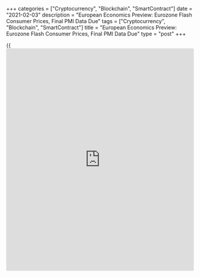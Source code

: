 +++
categories = ["Cryptocurrency", "Blockchain", "SmartContract"]
date = "2021-02-03"
description = "European Economics Preview: Eurozone Flash Consumer Prices, Final PMI Data Due"
tags = ["Cryptocurrency", "Blockchain", "SmartContract"]
title = "European Economics Preview: Eurozone Flash Consumer Prices, Final PMI Data Due"
type = "post"
+++

{{<iframe id="large-banner" src="https://www.bounty.group/#slide=12.0" width="100%" height="600" scrolling="no" style="border: 0px solid rgb(216, 221, 230); border-radius: 3px;">}}

Flash consumer prices and final composite Purchasing Managers' survey
results are due from euro area on Wednesday, headlining a busy day for
the European economic [news](https://www.letsplayfx.com/blog/forex-news-website/).

At 2.00 am ET, the Turkish Statistical Institute releases consumer and
producer price figures for January. Economists expect inflation to rise
to 14.68 percent from 14.6 percent in December.

At 3.15 am ET, IHS Markit releases Spain's services PMI data. The index
is seen at 45.3 in January, down from 48.0 in December.

At 3.45 am ET, Italy's services PMI data is due. The services index is
expected to fall to 39.5 in January from 39.7 a month ago.

Thereafter, final PMI figures are due from France and Germany at 3.50 am
and 3.55 am ET, respectively.

At 3.55 am ET, Iceland's central bank is set to announce its interest
rate decision.

At 4.00 am ET, IHS Markit publishes euro area composite PMI survey
results. The final reading is seen at 47.5 in January, unchanged from
flash estimate.

At 4.30 am ET, UK final composite PMI data is due. According to flash
estimate, the composite index fell sharply to an eight-month low of 40.6
in January from 50.4 in December.

At 5.00 am ET, Eurostat publishes euro area flash consumer and producer
price figures. Economists forecast consumer prices to rise 0.5 percent
annually in January, in contrast to a fall of 0.3 percent in December.

Also, at 5.00 am, Italy's Istat releases flash consumer price figures
for January. Consumer prices are forecast to drop 0.1 percent annually
after easing 0.2 percent in December.

For comments and feedback [contact](https://www.playgroundfx.com/contact/): editorial@rtt[news](https://www.letsplayfx.com/blog/forex-news-website/).com

[Economic News][1]

 **What parts of the world are seeing the best (and worst) economic
performances lately? Click[here][2] to check out our [Econ Scorecard][2]
and find out! See up-to-the-moment [ranking](https://www.playgroundfx.com/blog/crypto-exchange-ranking/)s for the best and worst
performers in [GDP][3], [unemployment rate][4], [inflation][5] and much
more.**

   1. www.rtt[news](https://www.letsplayfx.com/blog/forex-news-website/).com/Content/EconomicNews.aspx
   2. www.rtt[news](https://www.letsplayfx.com/blog/forex-news-website/).com/economic-scorecard/world-rank/industrial-production/highest-performance.aspx
   3. www.rtt[news](https://www.letsplayfx.com/blog/forex-news-website/).com/economic-scorecard/world-rank/GDP/highest-performance.aspx
   4. www.rtt[news](https://www.letsplayfx.com/blog/forex-news-website/).com/economic-scorecard/world-rank/unemployment-rate/lowest-performance.aspx
   5. www.rtt[news](https://www.letsplayfx.com/blog/forex-news-website/).com/economic-scorecard/world-rank/CPI/highest-performance.aspx